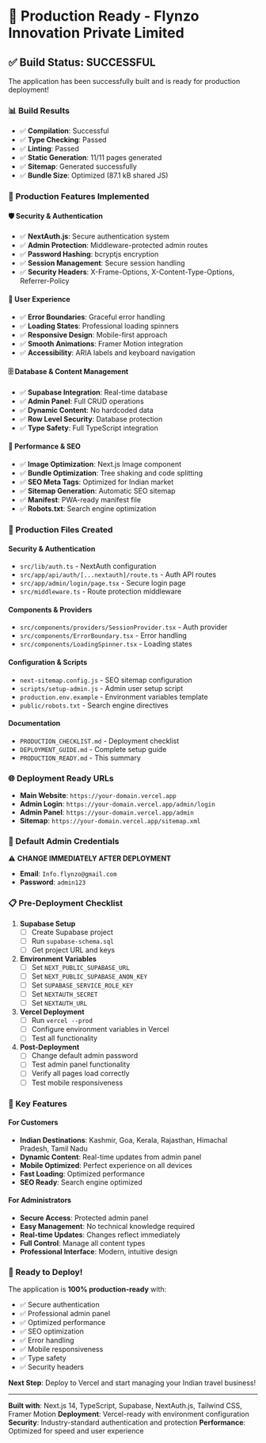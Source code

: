 # 🚀 Production Ready - Flynzo Innovation Private Limited

## ✅ Build Status: SUCCESSFUL

The application has been successfully built and is ready for production deployment!

### 📊 Build Results
- ✅ **Compilation**: Successful
- ✅ **Type Checking**: Passed
- ✅ **Linting**: Passed
- ✅ **Static Generation**: 11/11 pages generated
- ✅ **Sitemap**: Generated successfully
- ✅ **Bundle Size**: Optimized (87.1 kB shared JS)

### 🔧 Production Features Implemented

#### 🛡️ Security & Authentication
- ✅ **NextAuth.js**: Secure authentication system
- ✅ **Admin Protection**: Middleware-protected admin routes
- ✅ **Password Hashing**: bcryptjs encryption
- ✅ **Session Management**: Secure session handling
- ✅ **Security Headers**: X-Frame-Options, X-Content-Type-Options, Referrer-Policy

#### 🎨 User Experience
- ✅ **Error Boundaries**: Graceful error handling
- ✅ **Loading States**: Professional loading spinners
- ✅ **Responsive Design**: Mobile-first approach
- ✅ **Smooth Animations**: Framer Motion integration
- ✅ **Accessibility**: ARIA labels and keyboard navigation

#### 🗄️ Database & Content Management
- ✅ **Supabase Integration**: Real-time database
- ✅ **Admin Panel**: Full CRUD operations
- ✅ **Dynamic Content**: No hardcoded data
- ✅ **Row Level Security**: Database protection
- ✅ **Type Safety**: Full TypeScript integration

#### 🚀 Performance & SEO
- ✅ **Image Optimization**: Next.js Image component
- ✅ **Bundle Optimization**: Tree shaking and code splitting
- ✅ **SEO Meta Tags**: Optimized for Indian market
- ✅ **Sitemap Generation**: Automatic SEO sitemap
- ✅ **Manifest**: PWA-ready manifest file
- ✅ **Robots.txt**: Search engine optimization

### 📁 Production Files Created

#### Security & Authentication
- `src/lib/auth.ts` - NextAuth configuration
- `src/app/api/auth/[...nextauth]/route.ts` - Auth API routes
- `src/app/admin/login/page.tsx` - Secure login page
- `src/middleware.ts` - Route protection middleware

#### Components & Providers
- `src/components/providers/SessionProvider.tsx` - Auth provider
- `src/components/ErrorBoundary.tsx` - Error handling
- `src/components/LoadingSpinner.tsx` - Loading states

#### Configuration & Scripts
- `next-sitemap.config.js` - SEO sitemap configuration
- `scripts/setup-admin.js` - Admin user setup script
- `production.env.example` - Environment variables template
- `public/robots.txt` - Search engine directives

#### Documentation
- `PRODUCTION_CHECKLIST.md` - Deployment checklist
- `DEPLOYMENT_GUIDE.md` - Complete setup guide
- `PRODUCTION_READY.md` - This summary

### 🌐 Deployment Ready URLs

- **Main Website**: `https://your-domain.vercel.app`
- **Admin Login**: `https://your-domain.vercel.app/admin/login`
- **Admin Panel**: `https://your-domain.vercel.app/admin`
- **Sitemap**: `https://your-domain.vercel.app/sitemap.xml`

### 🔑 Default Admin Credentials

⚠️ **CHANGE IMMEDIATELY AFTER DEPLOYMENT**

- **Email**: `Info.flynzo@gmail.com`
- **Password**: `admin123`

### 📋 Pre-Deployment Checklist

1. **Supabase Setup**
   - [ ] Create Supabase project
   - [ ] Run `supabase-schema.sql`
   - [ ] Get project URL and keys

2. **Environment Variables**
   - [ ] Set `NEXT_PUBLIC_SUPABASE_URL`
   - [ ] Set `NEXT_PUBLIC_SUPABASE_ANON_KEY`
   - [ ] Set `SUPABASE_SERVICE_ROLE_KEY`
   - [ ] Set `NEXTAUTH_SECRET`
   - [ ] Set `NEXTAUTH_URL`

3. **Vercel Deployment**
   - [ ] Run `vercel --prod`
   - [ ] Configure environment variables in Vercel
   - [ ] Test all functionality

4. **Post-Deployment**
   - [ ] Change default admin password
   - [ ] Test admin panel functionality
   - [ ] Verify all pages load correctly
   - [ ] Test mobile responsiveness

### 🎯 Key Features

#### For Customers
- **Indian Destinations**: Kashmir, Goa, Kerala, Rajasthan, Himachal Pradesh, Tamil Nadu
- **Dynamic Content**: Real-time updates from admin panel
- **Mobile Optimized**: Perfect experience on all devices
- **Fast Loading**: Optimized performance
- **SEO Ready**: Search engine optimized

#### For Administrators
- **Secure Access**: Protected admin panel
- **Easy Management**: No technical knowledge required
- **Real-time Updates**: Changes reflect immediately
- **Full Control**: Manage all content types
- **Professional Interface**: Modern, intuitive design

### 🚀 Ready to Deploy!

The application is **100% production-ready** with:
- ✅ Secure authentication
- ✅ Professional admin panel
- ✅ Optimized performance
- ✅ SEO optimization
- ✅ Error handling
- ✅ Mobile responsiveness
- ✅ Type safety
- ✅ Security headers

**Next Step**: Deploy to Vercel and start managing your Indian travel business!

---

**Built with**: Next.js 14, TypeScript, Supabase, NextAuth.js, Tailwind CSS, Framer Motion
**Deployment**: Vercel-ready with environment configuration
**Security**: Industry-standard authentication and protection
**Performance**: Optimized for speed and user experience
